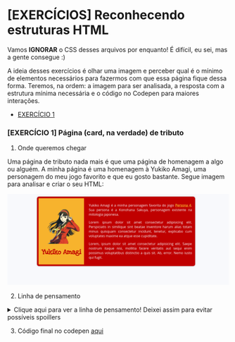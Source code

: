 # [EXERCÍCIOS] Reconhecendo estruturas HTML

Vamos **IGNORAR** o CSS desses arquivos por enquanto! É difícil, eu sei, mas a gente consegue :)

A ideia desses exercícios é olhar uma imagem e perceber qual é o mínimo de elementos necessários para fazermos com que essa página fique dessa forma. Teremos, na ordem: a imagem para ser analisada, a resposta com a estrutura mínima necessária e o código no Codepen para maiores interações.

- [EXERCÍCIO 1](#exercício-1-página-card-na-verdade-de-tributo)

### [EXERCÍCIO 1] Página (card, na verdade) de tributo

1. Onde queremos chegar

Uma página de tributo nada mais é que uma página de homenagem a algo ou alguém. A minha página é uma homenagem à Yukiko Amagi, uma personagem do meu jogo favorito e que eu gosto bastante. Segue imagem para analisar e criar o seu HTML:

![Imagem da página de tributo completa](./images/1-1-1-resultado-final.png)

2. Linha de pensamento

<details>
  <summary>Clique aqui para ver a linha de pensamento! Deixei assim para evitar possíveis spoillers</summary>

  Vamos começar a separar os elementos, pensando na ordem em que eles aparecem na tela. Dá pra usar a ordem inversa e funciona do mesmo jeito também :)

  - Temos uma parte branca que contém o nosso card. Nesse caso, podemos usar o `<body>` ou uma `<div>`, que será o *container* do nosso card. Vamos utilizar uma div aqui, para evitar aplicar estilos diretamente no `<body>`:
  ```html
    <div>
    </div>
  ```

  - Temos o elemento que conterá todo o conteúdo principal desse nosso tributo, o card em si! Podemos usar a tag `<main>` ou uma `<div>` para esse conteúdo. Optei por usar a tag `<main>`, pois esse elemento irá conter todo o conteúdo principal da página:
  ```html
    <div>
      <main>
      </main>
    </div>
  ```

  - Nosso card é dividido em duas partes: uma parte com a imagem e o título e outra parte com os textos explicativos. Nesse caso, vamos usar `<div>` para ambas:
  ```html
    <div>
      <main>
        <div></div>
        <div></div>
      </main>
    </div>
  ```

  - Na primeira parte, temos uma imagem e um título. Como esse título é o único título da página, utilizaremos a tag `<h1>`. Para a tag `<img>`, é importante não esquecer de colocar o atributo [`alt`](https://tableless.com.br/o-poder-do-atributo-alt/) (texto alternativo ao utilizar um leitor de imagem ou se a imagem não for renderizada) e o atributo `src` (caminho de onde pegaremos a imagem a ser reproduzida):
  ```html
    <div>
      <main>
        <div>
          <img
            alt="Descrição da imagem"
            src="caminho-da-imagem/imagem.png"
          >

          <h1>Nome para quem o tributo está sendo feito</h1>
        </div>

        <div></div>
      </main>
    </div>
  ```

  - Na segunda parte, temos vários parágrafos, que serão representados pela tag `<p>`, e, dentro de um deles, um link, que será representado pela tag `<a>` de anchor. Não podemos esquecer de colocar o atributo `href` para dizer qual a **referência** para onde o nosso **hyperlink** ira apontar:
  ```html
    <div>
      <main>
        <div>
          <img
            alt="Descrição da imagem"
            src="caminho-da-imagem/imagem.png"
          >

          <h1>Nome para quem o tributo está sendo feito</h1>
        </div>

        <div>
          <p>Texto qualquer com um <a href="/caminho-para-o-link">link</a>.</p>

          <p>Outro texto qualquer</p>

          <p>Mais um texto só pra manter a quantidade</p>
        </div>
      </main>
    </div>
  ```  
</details>

3. Código final no codepen [aqui](https://codepen.io/juunegreiros/pen/bJBLQj)
